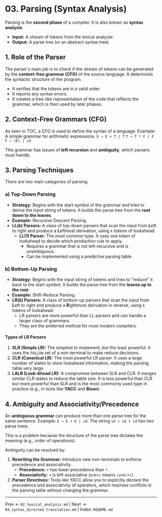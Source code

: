 # 03. Parsing (Syntax Analysis)

Parsing is the **second phase** of a compiler. It is also known as **syntax analysis**.

- **Input:** A stream of tokens from the lexical analyzer.
- **Output:** A parse tree (or an abstract syntax tree).

## 1. Role of the Parser
The parser's main job is to check if the stream of tokens can be generated by the **context-free grammar (CFG)** of the source language. It determines the syntactic structure of the program.

- It verifies that the tokens are in a valid order.
- It reports any syntax errors.
- It creates a tree-like representation of the code that reflects the grammar, which is then used by later phases.

## 2. Context-Free Grammars (CFG)
As seen in TOC, a CFG is used to define the syntax of a language.
Example: A simple grammar for arithmetic expressions.
`E → E + T | T`
`T → T * F | F`
`F → (E) | id`

This grammar has issues of **left recursion** and **ambiguity**, which parsers must handle.

## 3. Parsing Techniques
There are two main categories of parsing:

### a) Top-Down Parsing
- **Strategy:** Begins with the start symbol of the grammar and tries to derive the input string of tokens. It builds the parse tree from the **root down to the leaves**.
- **Example:** Recursive Descent Parsing.
- **LL(k) Parsers:** A class of top-down parsers that scan the input from **L**eft to right and produce a **L**eftmost derivation, using `k` tokens of lookahead.
  - **LL(1) Parser:** The most common type. It uses one token of lookahead to decide which production rule to apply.
    - Requires a grammar that is not left-recursive and is unambiguous.
    - Can be implemented using a predictive parsing table.

### b) Bottom-Up Parsing
- **Strategy:** Begins with the input string of tokens and tries to "reduce" it back to the start symbol. It builds the parse tree from the **leaves up to the root**.
- **Example:** Shift-Reduce Parsing.
- **LR(k) Parsers:** A class of bottom-up parsers that scan the input from **L**eft to right and produce a **R**ightmost derivation in reverse, using `k` tokens of lookahead.
  - LR parsers are more powerful than LL parsers and can handle a larger class of grammars.
  - They are the preferred method for most modern compilers.

#### Types of LR Parsers
1.  **SLR (Simple LR):** The simplest to implement, but the least powerful. It uses the `FOLLOW` set of a non-terminal to make reduce decisions.
2.  **CLR (Canonical LR):** The most powerful LR parser. It uses a large number of states to store lookahead information, making the parsing table very large.
3.  **LALR (Look-Ahead LR):** A compromise between SLR and CLR. It merges similar CLR states to reduce the table size. It is less powerful than CLR but more powerful than SLR and is the most commonly used type in practice (e.g., in tools like **YACC** and **Bison**).

## 4. Ambiguity and Associativity/Precedence
An **ambiguous grammar** can produce more than one parse tree for the same sentence.
Example: `E → E + E | id`. The string `id + id + id` has two parse trees.

This is a problem because the structure of the parse tree dictates the meaning (e.g., order of operations).

Ambiguity can be resolved by:
1.  **Rewriting the Grammar:** Introduce new non-terminals to enforce precedence and associativity.
    - **Precedence:** `+` has lower precedence than `*`.
    - **Associativity:** `+` is left-associative (`a+b+c` means `(a+b)+c`).
2.  **Parser Directives:** Tools like YACC allow you to explicitly declare the precedence and associativity of operators, which resolves conflicts in the parsing table without changing the grammar.

---
Prev ← `02_lexical_analysis.md` | Next → `04_syntax_directed_translation.md` | Index: `README.md`
